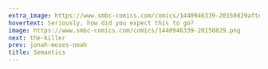 ```yaml
---
extra_image: https://www.smbc-comics.com/comics/1440946339-20150829after.png
hovertext: Seriously, how did you expect this to go?
image: https://www.smbc-comics.com/comics/1440946339-20150829.png
next: the-killer
prev: jonah-moses-noah
title: Semantics
---
```

